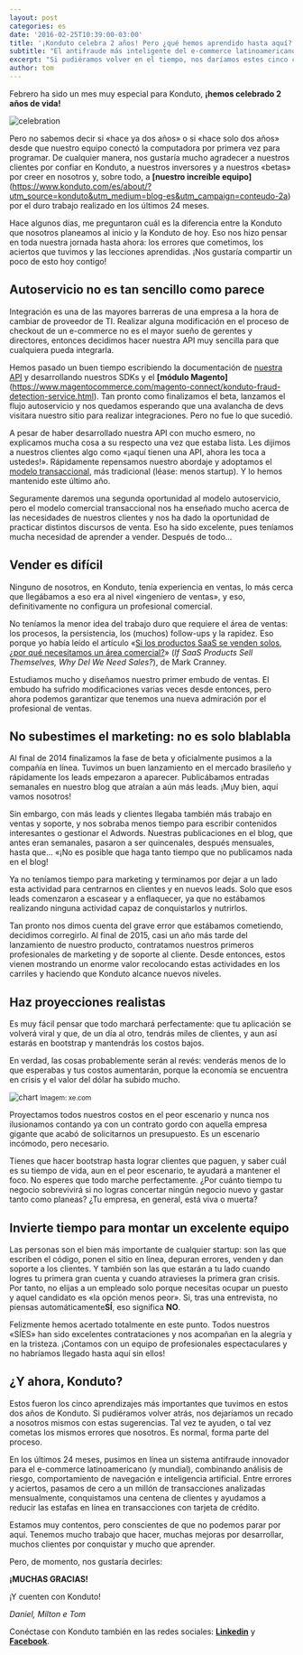 ```yaml
---
layout: post
categories: es
date: '2016-02-25T10:39:00-03:00'
title: '¡Konduto celebra 2 años! Pero ¿qué hemos aprendido hasta aquí?'
subtitle: "El antifraude más inteligente del e-commerce latinoamericano conmemora dos años de vida"
excerpt: "Si pudiéramos volver en el tiempo, nos daríamos estes cinco consejos"
author: tom
---
```


Febrero ha sido un mes muy especial para Konduto, **¡hemos celebrado 2 años de vida!**

![celebration](/images/160225-celebrate.gif)

Pero no sabemos decir si «hace ya dos años» o si «hace solo dos años» desde que nuestro equipo conectó la computadora por primera vez para programar. De cualquier manera, nos gustaría mucho agradecer a nuestros clientes por confiar en Konduto, a nuestros inversores y a nuestros «betas» por creer en nosotros y, sobre todo, a **[nuestro increíble equipo]**(https://www.konduto.com/es/about/?utm_source=konduto&utm_medium=blog-es&utm_campaign=conteudo-2a) por el duro trabajo realizado en los últimos 24 meses.

Hace algunos días, me preguntaron cuál es la diferencia entre la Konduto que nosotros planeamos al inicio y la Konduto de hoy. Eso nos hizo pensar en toda nuestra jornada hasta ahora: los errores que cometimos, los aciertos que tuvimos y las lecciones aprendidas. ¡Nos gustaría compartir un poco de esto hoy contigo!

## Autoservicio no es tan sencillo como parece

Integración es una de las mayores barreras de una empresa a la hora de cambiar de proveedor de TI. Realizar alguna modificación en el proceso de checkout de un e-commerce no es el mayor sueño de gerentes y directores, entonces decidimos hacer nuestra API muy sencilla para que cualquiera pueda integrarla.

Hemos pasado un buen tiempo escribiendo la documentación de [nuestra API](http://docs.konduto.com/?utm_source=konduto&utm_medium=blog-es&utm_campaign=conteudo-2a) y desarrollando nuestros SDKs y el **[módulo Magento]**(https://www.magentocommerce.com/magento-connect/konduto-fraud-detection-service.html). Tan pronto como finalizamos el beta, lanzamos el flujo autoservicio y nos quedamos esperando que una avalancha de devs visitara nuestro sitio para realizar integraciones. Pero no fue lo que sucedió.

A pesar de haber desarrollado nuestra API con mucho esmero, no explicamos mucha cosa a su respecto una vez que estaba lista. Les dijimos a nuestros clientes algo como «¡aquí tienen una API, ahora les toca a ustedes!». Rápidamente repensamos nuestro abordaje y adoptamos el [modelo transaccional](http://chaotic-flow.com/saas-startup-strategy-three-saas-sales-models/), más tradicional (léase: menos startup). Y lo hemos mantenido este último año.

Seguramente daremos una segunda oportunidad al modelo autoservicio, pero el modelo comercial transaccional nos ha enseñado mucho acerca de las necesidades de nuestros clientes y nos ha dado la oportunidad de practicar distintos discursos de venta. Eso ha sido excelente, pues teníamos mucha necesidad de aprender a vender. Después de todo…

## Vender es difícil

Ninguno de nosotros, en Konduto, tenía experiencia en ventas, lo más cerca que llegábamos a eso era al nivel «ingeniero de ventas», y eso, definitivamente no configura un profesional comercial.

No teníamos la menor idea del trabajo duro que requiere el área de ventas: los procesos, la persistencia, los (muchos) follow-ups y la rapidez. Eso porque yo había leído el artículo «[Si los productos SaaS se venden solos, ¿por qué necesitamos un área comercial?](http://a16z.com/2014/05/30/selling-saas-products-dont-sell-themselves/)» (*If SaaS Products Sell Themselves, Why Del We Need Sales?*), de Mark Cranney.

Estudiamos mucho y diseñamos nuestro primer embudo de ventas. El embudo ha sufrido modificaciones varias veces desde entonces, pero ahora podemos garantizar que tenemos una nueva admiración por el profesional de ventas.

## No subestimes el marketing: no es solo blablabla

Al final de 2014 finalizamos la fase de beta y oficialmente pusimos a la compañía en línea. Tuvimos un buen lanzamiento en el mercado brasileño y rápidamente los leads empezaron a aparecer. Publicábamos entradas semanales en nuestro blog que atraían a aún más leads. ¡Muy bien, aquí vamos nosotros!

Sin embargo, con más leads y clientes llegaba también más trabajo en ventas y soporte, y nos sobraba menos tiempo para escribir contenidos interesantes o gestionar el Adwords. Nuestras publicaciones en el blog, que antes eran semanales, pasaron a ser quincenales, después mensuales, hasta que… «¡No es posible que haga tanto tiempo que no publicamos nada en el blog!

Ya no teníamos tiempo para marketing y terminamos por dejar a un lado esta actividad para centrarnos en clientes y en nuevos leads. Solo que esos leads comenzaron a escasear y a enflaquecer, ya que no estábamos realizando ninguna actividad capaz de conquistarlos y nutrirlos.

Tan pronto nos dimos cuenta del grave error que estábamos cometiendo, decidimos corregirlo. Al final de 2015, casi un año más tarde del lanzamiento de nuestro producto, contratamos nuestros primeros profesionales de marketing y de soporte al cliente. Desde entonces, estos vienen mostrando un enorme valor recolocando estas actividades en los carriles y haciendo que Konduto alcance nuevos niveles.

## Haz proyecciones realistas

Es muy fácil pensar que todo marchará perfectamente: que tu aplicación se volverá viral y que, de un día al otro, tendrás miles de clientes, y aun así estarás en bootstrap y mantendrás los costos bajos.

En verdad, las cosas probablemente serán al revés: venderás menos de lo que esperabas y tus costos aumentarán, porque la economía se encuentra en crisis y el valor del dólar ha subido mucho.

![chart](/images/160225-brl-usd-chart.PNG)
<small>Imagem: xe.com</small>

Proyectamos todos nuestros costos en el peor escenario y nunca nos ilusionamos contando ya con un contrato gordo con aquella empresa gigante que acabó de solicitarnos un presupuesto. Es un escenario incómodo, pero necesario.

Tienes que hacer bootstrap hasta lograr clientes que paguen, y saber cuál es su tiempo de vida, aun en el peor escenario, te ayudará a mantener el foco. No esperes que todo marche perfectamente. ¿Por cuánto tiempo tu negocio sobrevivirá si no logras concertar ningún negocio nuevo y gastar tanto como planeas? ¿Tu empresa, en general, está viva o muerta?

## Invierte tiempo para montar un excelente equipo

Las personas son el bien más importante de cualquier startup: son las que escriben el código, ponen el sitio en línea, depuran errores, venden y dan soporte a los clientes. Y también son las que estarán a tu lado cuando logres tu primera gran cuenta y cuando atravieses la primera gran crisis. Por tanto, no elijas a un empleado solo porque necesitas ocupar un puesto y aquel candidato es «la opción menos peor». Si, tras una entrevista, no piensas automáticamente**SÍ**, eso significa **NO**.

Felizmente hemos acertado totalmente en este punto. Todos nuestros «SÍES» han sido excelentes contrataciones y nos acompañan en la alegría y en la tristeza. ¡Contamos con un equipo de profesionales espectaculares y no habríamos llegado hasta aquí sin ellos! 

## ¿Y ahora, Konduto?

Estos fueron los cinco aprendizajes más importantes que tuvimos en estos dos años de Konduto. Si pudiéramos volver atrás, nos dejaríamos un recado a nosotros mismos con estas sugerencias. Tal vez te ayuden, o tal vez cometas los mismos errores que nosotros. Es normal, forma parte del proceso.

En los últimos 24 meses, pusimos en línea un sistema antifraude innovador para el e-commerce latinoamericano (y mundial), combinando análisis de riesgo, comportamiento de navegación e inteligencia artificial. Entre errores y aciertos, pasamos de cero a un millón de transacciones analizadas mensualmente, conquistamos una centena de clientes y ayudamos a reducir las estafas en línea en transacciones con tarjeta de crédito.

Estamos muy contentos, pero conscientes de que no podemos parar por aquí. Tenemos mucho trabajo que hacer, muchas mejoras por desarrollar, muchos clientes por conquistar y mucho que aprender.

Pero, de momento, nos gustaría decirles:

**¡MUCHAS GRACIAS!**

¡Y cuenten con Konduto!

*Daniel, Milton e Tom*

Conéctase con Konduto también en las redes sociales: **[Linkedin](https://www.linkedin.com/company/konduto?trk=company_logo)** y **[Facebook](https://www.facebook.com/konduto?fref=ts)**.
